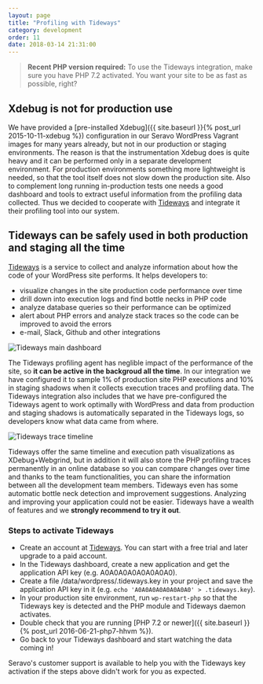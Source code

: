 ```yaml
---
layout: page
title: "Profiling with Tideways"
category: development
order: 11
date: 2018-03-14 21:31:00
---
```


> **Recent PHP version required:** To use the Tideways integration, make sure you have PHP 7.2 activated. You want your site to be as fast as possible, right?

## Xdebug is not for production use

We have provided a [pre-installed Xdebug]({{ site.baseurl }}{% post_url 2015-10-11-xdebug %}) configuration in our Seravo WordPress Vagrant images for many years already, but not in our production or staging environments. The reason is that the instrumentation Xdebug does is quite heavy and it can be performed only in a separate development environment. For production environments something more lightweight is needed, so that the tool itself does not slow down the production site. Also to complement long running in-production tests one needs a good dashboard and tools to extract useful information from the profiling data collected. Thus we decided to cooperate with [Tideways](https://tideways.com/?pk_campaign=Seravo) and integrate it their profiling tool into our system.

## Tideways can be safely used in both production and staging all the time

[Tideways](https://tideways.com/?pk_campaign=Seravo) is a service to collect and analyze information about how the code of your WordPress site performs. It helps developers to:
* visualize changes in the site production code performance over time
* drill down into execution logs and find bottle necks in PHP code
* analyze database queries so their performance can be optimized
* alert about PHP errors and analyze stack traces so the code can be improved to avoid the errors
* e-mail, Slack, Github and other integrations

![Tideways main dashboard]({{site.baseurl}}/images/tideways-dashboard.png)

The Tideways profiling agent has neglible impact of the performance of the site, so **it can be active in the backgroud all the time**. In our integration we have configured it to sample 1% of production site PHP executions and 10% in staging shadows when it collects execution traces and profiling data. The Tideways integration also includes that we have pre-configured the Tideways agent to work optimally with WordPress and data from production and staging shadows is automatically separated in the Tideways logs, so developers know what data came from where.

![Tideways trace timeline]({{site.baseurl}}/images/tideways-timeline.png)

Tideways offer the same timeline and execution path visualizations as XDebug+Webgrind, but in addition it will also store the PHP profiling traces permanently in an online database so you can compare changes over time and thanks to the team functionalities, you can share the information between all the development team members. Tideways even has some automatic bottle neck detection and improvement suggestions. Analyzing and improving your application could not be easier. Tideways have a wealth of features and we **strongly recommend to try it out**.

### Steps to activate Tideways

* Create an account at [Tideways](https://tideways.com/?pk_campaign=Seravo). You can start with a free trial and later upgrade to a paid account.
* In the Tideways dashboard, create a new application and get the application API key (e.g. A0A0A0A0A0A0A0A0).
* Create a file /data/wordpress/.tideways.key in your project and save the application API key in it (e.g. `echo 'A0A0A0A0A0A0A0A0' > .tideways.key`).
* In your production site environment, run `wp-restart-php` so that the Tideways key is detected and the PHP module and Tideways daemon activates.
* Double check that you are running [PHP 7.2 or newer]({{ site.baseurl }}{% post_url 2016-06-21-php7-hhvm %}).
* Go back to your Tideways dashboard and start watching the data coming in!

Seravo's customer support is available to help you with the Tideways key activation if the steps above didn't work for you as expected.
